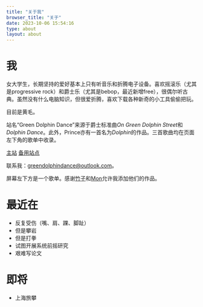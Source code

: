 ```yaml
---
title: "关于我"
browser_title: "关于"
date: 2023-10-06 15:54:16
type: about
layout: about
---
```


# 我

女大学生，长期坚持的爱好基本上只有听音乐和折腾电子设备。喜欢摇滚乐（尤其是progressive rock）和爵士乐（尤其是bebop，最近新增free），很偶尔听古典。虽然没有什么电脑知识，但很爱折腾，喜欢下载各种新奇的小工具偷偷把玩。

目前是黄毛。


站名“Green Dolphin Dance”来源于爵士标准曲*On Green Dolphin Street*和*Dolphin Dance*。此外，Prince亦有一首名为*Dolphin*的作品。三首歌曲均在页面左下角的歌单中收录。

<div class="primary-link-container">
  <a href="https://greendolphindance.com" class="primary-link pink" target="_blank">主站</a>
  <a href="https://greendolphindance-github-io.vercel.app" class="primary-link pink" target="_blank">备用站点</a>
</div>

联系我：<a href="mailto:greendolphindance@outlook.com" class="pink">greendolphindance@outlook.com</a>。

屏幕左下方是一个歌单。感谢<a href="https://music.163.com/#/artist?id=35945528" class="pink">竹子</a>和<a href="https://music.163.com/#/artist?id=34327004" class="pink">Mon</a>允许我添加他们的作品。

# 最近在

- 反复受伤（嘴、肩、踝、脚趾）
- 但是攀岩
- 但是打拳
- 试图开展系统前摇研究
- 艰难写论文

# 即将

- 上海旅攀
